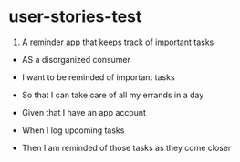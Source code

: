 # user-stories-test

1. A reminder app that keeps track of important tasks

- AS a disorganized consumer
- I want to be reminded of important tasks
- So that I can take care of all my errands in a day

- Given that I have an app account
- When I log upcoming tasks
- Then I am reminded of those tasks as they come closer
